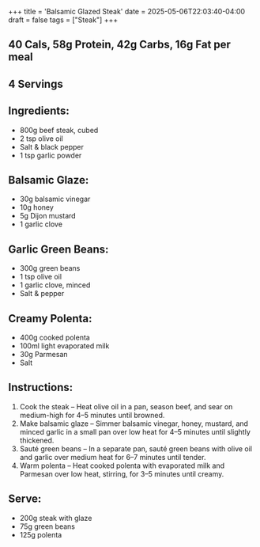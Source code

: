 +++
title = 'Balsamic Glazed Steak'
date = 2025-05-06T22:03:40-04:00
draft = false
tags = ["Steak"]
+++


## 40 Cals, 58g Protein, 42g Carbs, 16g Fat per meal

## 4 Servings

## Ingredients:
- 800g beef steak, cubed
- 2 tsp olive oil
- Salt & black pepper
- 1 tsp garlic powder

## Balsamic Glaze:
- 30g balsamic vinegar
- 10g honey
- 5g Dijon mustard
- 1 garlic clove

## Garlic Green Beans:
- 300g green beans
- 1 tsp olive oil
- 1 garlic clove, minced
- Salt & pepper

## Creamy Polenta:
- 400g cooked polenta
- 100ml light evaporated milk
- 30g Parmesan
- Salt

## Instructions:
1. Cook the steak – Heat olive oil in a pan, season beef, and sear on medium-high for 4–5 minutes until browned.
2. Make balsamic glaze – Simmer balsamic vinegar, honey, mustard, and minced garlic in a small pan over low heat for 4–5 minutes until slightly thickened.
3. Sauté green beans – In a separate pan, sauté green beans with olive oil and garlic over medium heat for 6–7 minutes until tender.
4. Warm polenta – Heat cooked polenta with evaporated milk and Parmesan over low heat, stirring, for 3–5 minutes until creamy.

## Serve:
- 200g steak with glaze
- 75g green beans
- 125g polenta
